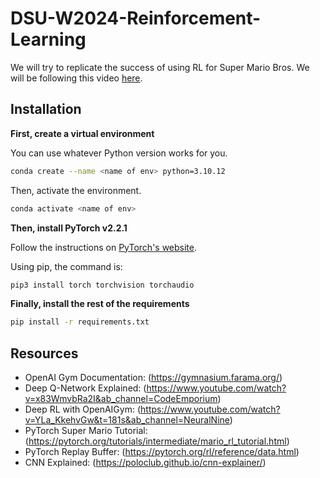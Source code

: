 # DSU-W2024-Reinforcement-Learning

We will try to replicate the success of using RL for Super Mario Bros. We will be following this video [here](https://www.youtube.com/watch?v=_gmQZToTMac&t=1310s&ab_channel=SourishKundu). 

## Installation

**First, create a virtual environment**

You can use whatever Python version works for you. 

```bash
conda create --name <name of env> python=3.10.12 
```

Then, activate the environment.

```bash
conda activate <name of env>
```

**Then, install PyTorch v2.2.1**

Follow the instructions on [PyTorch's website](https://pytorch.org/get-started/locally/).

Using pip, the command is:

```bash
pip3 install torch torchvision torchaudio
```

**Finally, install the rest of the requirements**

```bash
pip install -r requirements.txt
```

## Resources
- OpenAI Gym Documentation: (https://gymnasium.farama.org/)
- Deep Q-Network Explained: (https://www.youtube.com/watch?v=x83WmvbRa2I&ab_channel=CodeEmporium)
- Deep RL with OpenAIGym: (https://www.youtube.com/watch?v=YLa_KkehvGw&t=181s&ab_channel=NeuralNine)
- PyTorch Super Mario Tutorial: (https://pytorch.org/tutorials/intermediate/mario_rl_tutorial.html)
- PyTorch Replay Buffer: (https://pytorch.org/rl/reference/data.html)
- CNN Explained: (https://poloclub.github.io/cnn-explainer/)
  
